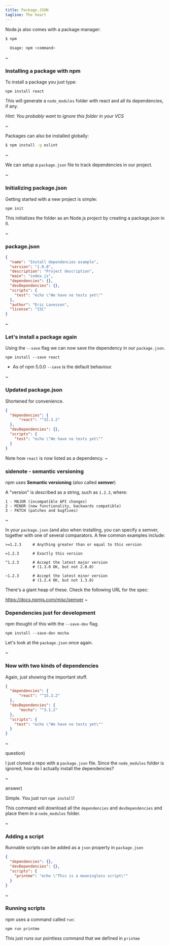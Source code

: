 ```yaml
---
title: Package.JSON
tagline: The heart
---
```


Node.js also comes with a package manager:
```bash
$ npm
  
  Usage: npm <command>
```

~

### Installing a package with npm
To install a package you just type:

```
npm install react
```

This will generate a `node_modules` folder with react and all its
dependencies, if any.

*Hint: You probably want to ignore this folder in your VCS*

~

Packages can also be installed globally:

```bash
$ npm install -g eslint
```

~

We can setup a `package.json` file to track dependencies
in our project.

~

### Initializing package.json

Getting started with a new project is simple:
```bash
npm init
```

This initializes the folder as an Node.js
project by creating a package.json in it.

~

### package.json

```json
{
  "name": "Install dependencies example",
  "version": "1.0.0",
  "description": "Project description",
  "main": "index.js",
  "dependencies": {},
  "devDependencies": {},
  "scripts": {
    "test": "echo \"We have no tests yet\""
  },
  "author": "Eric Lavesson",
  "license": "ISC"
}
```

~

### Let's install a package again

Using the `--save` flag we can now save the dependency in our
`package.json`.

```
npm install --save react
```

- As of npm 5.0.0 `--save` is the default behaviour.

~

### Updated package.json

Shortened for convenience.
```json
{
  "dependencies": {
      "react": "^15.3.2"
  },
  "devDependencies": {},
  "scripts": {
    "test": "echo \"We have no tests yet\""
  }
}
```

Note how `react` is now listed as a dependency.
~

### sidenote - semantic versioning

npm uses **Semantic versioning** (also called **semver**)

A "version" is described as a string, such as `1.2.3`, where:

```
1 - MAJOR (incompatible API changes)
2 - MINOR (new functionality, backwards compatible) 
3 - PATCH (patches and bugfixes)
```

~

In your `package.json` (and also when installing, you can specify a
semver, together with one of several comparators. A few common examples
include:

```
>=1.2.3     # Anything greater than or equal to this version

=1.2.3      # Exactly this version

^1.2.3      # Accept the latest major version
            # (1.3.0 OK, but not 2.0.0)

~1.2.3      # Accept the latest minor version
            # (1.2.4 OK, but not 1.3.0)
```

There's a giant heap of these. Check the following URL for the spec:

https://docs.npmjs.com/misc/semver
~

### Dependencies just for development

npm thought of this with the `--save-dev` flag.

```
npm install --save-dev mocha
```

Let's look at the `package.json` once again.

~

### Now with two kinds of dependencies

Again, just showing the important stuff.
```json
{
  "dependencies": {
      "react": "^15.3.2"
  },
  "devDependencies": {
      "mocha": "^3.1.2"
  },
  "scripts": {
    "test": "echo \"We have no tests yet\""
  }
}
```
~

question)

I just cloned a repo with a `package.json` file. Since the `node_modules`
folder is ignored, how do I actually install the dependencies?

~

answer)

Simple. You just run `npm install`!

This command will download all the `dependencies` and `devDependencies`
and place them in a `node_modules` folder.


~

### Adding a script

Runnable scripts can be added as a `json` property in `package.json`

```json
{
  "dependencies": {},
  "devDependencies": {},
  "scripts": {
    "printme": "echo \"This is a meaningless script\""
  }
}
```

~

### Running scripts

npm uses a command called `run`:

```
npm run printme
```

This just runs our pointless command that we defined in `printme`

